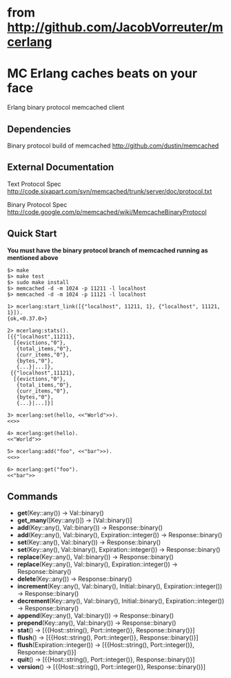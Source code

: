 # from <http://github.com/JacobVorreuter/mcerlang>

# MC Erlang caches beats on your face

Erlang binary protocol memcached client

## Dependencies

Binary protocol build of memcached <http://github.com/dustin/memcached>

## External Documentation

Text Protocol Spec <http://code.sixapart.com/svn/memcached/trunk/server/doc/protocol.txt>

Binary Protocol Spec <http://code.google.com/p/memcached/wiki/MemcacheBinaryProtocol>

## Quick Start

**You must have the binary protocol branch of memcached running as mentioned above**

	$> make
	$> make test
	$> sudo make install
	$> memcached -d -m 1024 -p 11211 -l localhost
	$> memcached -d -m 1024 -p 11121 -l localhost

	1> mcerlang:start_link([{"localhost", 11211, 1}, {"localhost", 11121, 1}]).
	{ok,<0.37.0>}

	2> mcerlang:stats().
	[{{"localhost",11211},
	  [{evictions,"0"},
	   {total_items,"0"},
	   {curr_items,"0"},
	   {bytes,"0"},
	   {...}|...]},
	 {{"localhost",11121},
	  [{evictions,"0"},
	   {total_items,"0"},
	   {curr_items,"0"},
	   {bytes,"0"},
	   {...}|...]}]

	3> mcerlang:set(hello, <<"World">>).
	<<>>

	4> mcerlang:get(hello).
	<<"World">>

	5> mcerlang:add("foo", <<"bar">>).
	<<>>

	6> mcerlang:get("foo").
	<<"bar">>

## Commands

* **get**(Key::any()) -> Val::binary()
* **get_many**([Key::any()]) -> [Val::binary()]
* **add**(Key::any(), Val::binary()) -> Response::binary()
* **add**(Key::any(), Val::binary(), Expiration::integer()) -> Response::binary()
* **set**(Key::any(), Val::binary()) -> Response::binary()
* **set**(Key::any(), Val::binary(), Expiration::integer()) -> Response::binary()
* **replace**(Key::any(), Val::binary()) -> Response::binary()
* **replace**(Key::any(), Val::binary(), Expiration::integer()) -> Response::binary()
* **delete**(Key::any()) -> Response::binary()
* **increment**(Key::any(), Val::binary(), Initial::binary(), Expiration::integer()) -> Response::binary()
* **decrement**(Key::any(), Val::binary(), Initial::binary(), Expiration::integer()) -> Response::binary()
* **append**(Key::any(), Val::binary()) -> Response::binary()
* **prepend**(Key::any(), Val::binary()) -> Response::binary()
* **stat**() -> [{{Host::string(), Port::integer()}, Response::binary()}]
* **flush**() -> [{{Host::string(), Port::integer()}, Response::binary()}]
* **flush**(Expiration::integer()) -> [{{Host::string(), Port::integer()}, Response::binary()}]
* **quit**() -> [{{Host::string(), Port::integer()}, Response::binary()}]
* **version**() -> [{{Host::string(), Port::integer()}, Response::binary()}]
